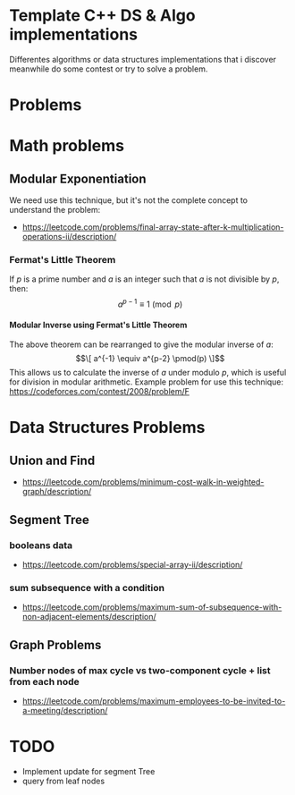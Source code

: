 # Template C++ DS & Algo implementations
Differentes algorithms or data structures implementations that i discover meanwhile do some contest or try to solve a problem.

# Problems

# Math problems
## Modular Exponentiation
We need use this technique, but it's not the complete concept to understand the problem:
* https://leetcode.com/problems/final-array-state-after-k-multiplication-operations-ii/description/
### Fermat's Little Theorem
If $p$ is a prime number and $a$ is an integer such that $a$ is not divisible by $p$, then:
$$a^{p-1} \equiv 1 \pmod{p}$$
#### Modular Inverse using Fermat's Little Theorem
The above theorem can be rearranged to give the modular inverse of $a$:
$$\[
a^{-1} \equiv a^{p-2} \pmod(p)
\]$$
This allows us to calculate the inverse of $a$ under modulo $p$, which is useful for division in modular arithmetic.
Example problem for use this technique: https://codeforces.com/contest/2008/problem/F

# Data Structures Problems
## Union and Find
* https://leetcode.com/problems/minimum-cost-walk-in-weighted-graph/description/

## Segment Tree
### booleans data
* https://leetcode.com/problems/special-array-ii/description/
### sum subsequence with a condition
* https://leetcode.com/problems/maximum-sum-of-subsequence-with-non-adjacent-elements/description/

## Graph Problems
### Number nodes of max cycle vs two-component cycle + list from each node
* https://leetcode.com/problems/maximum-employees-to-be-invited-to-a-meeting/description/

# TODO
* Implement update for segment Tree
* query from leaf nodes
